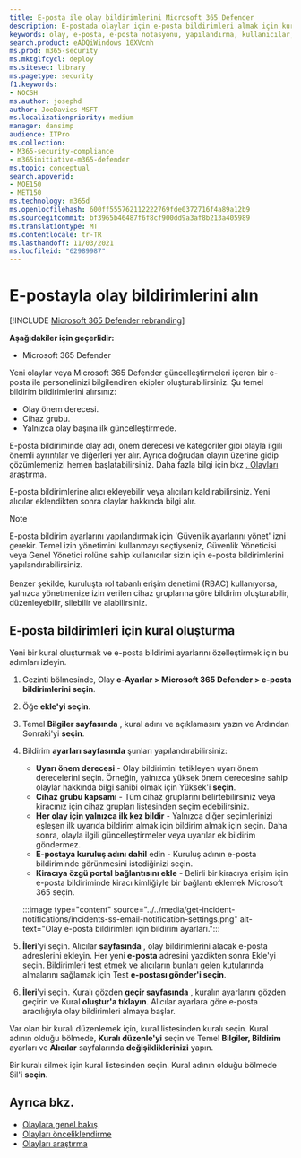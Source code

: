 ```yaml
---
title: E-posta ile olay bildirimlerini Microsoft 365 Defender
description: E-postada olaylar için e-posta bildirimleri almak için kuralları Microsoft 365 Defender
keywords: olay, e-posta, e-posta notasyonu, yapılandırma, kullanıcılar, posta kutusu, e-posta, olaylar, çözümleme, yanıt
search.product: eADQiWindows 10XVcnh
ms.prod: m365-security
ms.mktglfcycl: deploy
ms.sitesec: library
ms.pagetype: security
f1.keywords:
- NOCSH
ms.author: josephd
author: JoeDavies-MSFT
ms.localizationpriority: medium
manager: dansimp
audience: ITPro
ms.collection:
- M365-security-compliance
- m365initiative-m365-defender
ms.topic: conceptual
search.appverid:
- MOE150
- MET150
ms.technology: m365d
ms.openlocfilehash: 600ff555762112222769fde0372716f4a89a12b9
ms.sourcegitcommit: bf3965b46487f6f8cf900dd9a3af8b213a405989
ms.translationtype: MT
ms.contentlocale: tr-TR
ms.lasthandoff: 11/03/2021
ms.locfileid: "62989987"
---
```

# <a name="get-incident-notifications-by-email"></a>E-postayla olay bildirimlerini alın

[!INCLUDE [Microsoft 365 Defender rebranding](../includes/microsoft-defender.md)]


**Aşağıdakiler için geçerlidir:**
- Microsoft 365 Defender

Yeni olaylar veya Microsoft 365 Defender güncelleştirmeleri içeren bir e-posta ile personelinizi bilgilendiren ekipler oluşturabilirsiniz. Şu temel bildirim bildirimlerini alırsınız:

- Olay önem derecesi.
- Cihaz grubu.
- Yalnızca olay başına ilk güncelleştirmede.

E-posta bildiriminde olay adı, önem derecesi ve kategoriler gibi olayla ilgili önemli ayrıntılar ve diğerleri yer alır. Ayrıca doğrudan olayın üzerine gidip çözümlemenizi hemen başlatabilirsiniz. Daha fazla bilgi için bkz [. Olayları araştırma](investigate-incidents.md).

E-posta bildirimlerine alıcı ekleyebilir veya alıcıları kaldırabilirsiniz. Yeni alıcılar eklendikten sonra olaylar hakkında bilgi alır. 

>[!NOTE]
>E-posta bildirim ayarlarını yapılandırmak için 'Güvenlik ayarlarını yönet' izni gerekir. Temel izin yönetimini kullanmayı seçtiyseniz, Güvenlik Yöneticisi veya Genel Yönetici rolüne sahip kullanıcılar sizin için e-posta bildirimlerini yapılandırabilirsiniz. <br> <br>
Benzer şekilde, kuruluşta rol tabanlı erişim denetimi (RBAC) kullanıyorsa, yalnızca yönetmenize izin verilen cihaz gruplarına göre bildirim oluşturabilir, düzenleyebilir, silebilir ve alabilirsiniz.

## <a name="create-a-rule-for-email-notifications"></a>E-posta bildirimleri için kural oluşturma

Yeni bir kural oluşturmak ve e-posta bildirimi ayarlarını özelleştirmek için bu adımları izleyin.

1. Gezinti bölmesinde, Olay **e-Ayarlar > Microsoft 365 Defender > e-posta bildirimlerini seçin**.
2. Öğe **ekle'yi seçin**.
3. Temel **Bilgiler sayfasında** , kural adını ve açıklamasını yazın ve Ardından Sonraki'yi **seçin**.
4. Bildirim **ayarları sayfasında** şunları yapılandırabilirsiniz:
    - **Uyarı önem derecesi** - Olay bildirimini tetikleyen uyarı önem derecelerini seçin. Örneğin, yalnızca yüksek önem derecesine sahip olaylar hakkında bilgi sahibi olmak için Yüksek'i **seçin**.
    - **Cihaz grubu kapsamı** - Tüm cihaz gruplarını belirtebilirsiniz veya kiracınız için cihaz grupları listesinden seçim edebilirsiniz.
    - **Her olay için yalnızca ilk kez bildir** - Yalnızca diğer seçimlerinizi eşleşen ilk uyarıda bildirim almak için bildirim almak için seçin. Daha sonra, olayla ilgili güncelleştirmeler veya uyarılar ek bildirim göndermez.
    - **E-postaya kuruluş adını dahil** edin - Kuruluş adının e-posta bildiriminde görünmesini istediğinizi seçin.
    - **Kiracıya özgü portal bağlantısını ekle** - Belirli bir kiracıya erişim için e-posta bildiriminde kiracı kimliğiyle bir bağlantı eklemek Microsoft 365 seçin.

    :::image type="content" source="../../media/get-incident-notifications/incidents-ss-email-notification-settings.png" alt-text="Olay e-posta bildirimleri için bildirim ayarları.":::

5. **İleri**'yi seçin. Alıcılar **sayfasında** , olay bildirimlerini alacak e-posta adreslerini ekleyin. Her yeni **e-posta** adresini yazdikten sonra Ekle'yi seçin. Bildirimleri test etmek ve alıcıların bunları gelen kutularında almalarını sağlamak için Test **e-postası gönder'i seçin**. 
6. **İleri**'yi seçin. Kuralı gözden **geçir sayfasında** , kuralın ayarlarını gözden geçirin ve Kural **oluştur'a tıklayın**. Alıcılar ayarlara göre e-posta aracılığıyla olay bildirimleri almaya başlar.

Var olan bir kuralı düzenlemek için, kural listesinden kuralı seçin. Kural adının olduğu bölmede, **Kuralı düzenle'yi** seçin ve Temel **Bilgiler, Bildirim** ayarları ve **Alıcılar** sayfalarında **değişikliklerinizi** yapın.

Bir kuralı silmek için kural listesinden seçin. Kural adının olduğu bölmede Sil'i **seçin**.

## <a name="see-also"></a>Ayrıca bkz.
- [Olaylara genel bakış](incidents-overview.md)
- [Olayları önceliklendirme](incident-queue.md)
- [Olayları araştırma](investigate-incidents.md)
